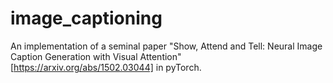 # image_captioning

An implementation of a seminal paper "Show, Attend and Tell: Neural Image Caption Generation with Visual Attention" [https://arxiv.org/abs/1502.03044]
in pyTorch.
